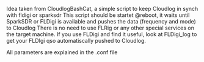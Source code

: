Idea taken from CloudlogBashCat, a simple script to keep Cloudlog in synch with fldigi or sparksdr
This script should be startet @reboot, it waits until SparkSDR or FLDigi is available and pushes the data (frequency and mode) to Cloudlog
There is no need to use FLRig or any other special services on the target machine. If you use FLDigi and find it useful, look at FLDigi_log to get your FLDIgi qso automatiscally pushed to Cloudlog.

All parameters are explained in the .conf file
